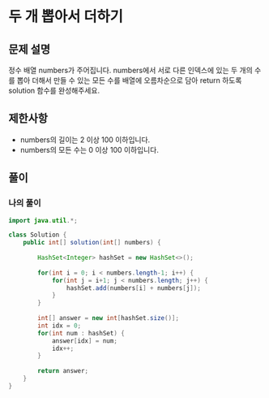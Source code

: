# 두 개 뽑아서 더하기
## 문제 설명
정수 배열 numbers가 주어집니다. numbers에서 서로 다른 인덱스에 있는 두 개의 수를 뽑아 더해서 만들 수 있는 모든 수를 배열에 오름차순으로 담아 return 하도록 solution 함수를 완성해주세요.  

## 제한사항
* numbers의 길이는 2 이상 100 이하입니다.
* numbers의 모든 수는 0 이상 100 이하입니다.

## 풀이
### 나의 풀이
```java
import java.util.*;

class Solution {
    public int[] solution(int[] numbers) {
    
        HashSet<Integer> hashSet = new HashSet<>();
        
        for(int i = 0; i < numbers.length-1; i++) {
            for(int j = i+1; j < numbers.length; j++) {
                hashSet.add(numbers[i] + numbers[j]);
            }
        }
        
        int[] answer = new int[hashSet.size()];
        int idx = 0;
        for(int num : hashSet) {
            answer[idx] = num;
            idx++;
        }
        
        return answer;
    }
}
```  